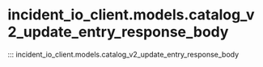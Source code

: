 # incident_io_client.models.catalog_v2_update_entry_response_body

::: incident_io_client.models.catalog_v2_update_entry_response_body
